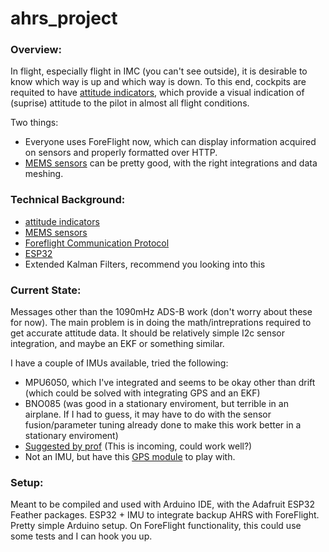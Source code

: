 # ahrs_project
### Overview:
In flight, especially flight in IMC (you can't see outside), it is desirable to know which way is up and which way is down. To this end, cockpits are requited to have [attitude indicators](https://en.wikipedia.org/wiki/Attitude_indicator), which provide a visual indication of (suprise) attitude to the pilot in almost all flight conditions. 

Two things:
- Everyone uses ForeFlight now, which can display information acquired on sensors and properly formatted over HTTP.
- [MEMS sensors](https://jewellinstruments.com/support/how-does-a-mems-sensor-work/) can be pretty good, with the right integrations and data meshing. 

### Technical Background:
- [attitude indicators](https://en.wikipedia.org/wiki/Attitude_indicator)
- [MEMS sensors](https://jewellinstruments.com/support/how-does-a-mems-sensor-work/)
- [Foreflight Communication Protocol](https://www.foreflight.com/connect/spec/)
- [ESP32](https://www.adafruit.com/product/3405)
- Extended Kalman Filters, recommend you looking into this


### Current State:
Messages other than the 1090mHz ADS-B work (don't worry about these for now). The main problem is in doing the math/intreprations required to get accurate attitude data. It should be relatively simple I2c sensor integration, and maybe an EKF or something similar. 

I have a couple of IMUs available, tried the following:
- MPU6050, which I've integrated and seems to be okay other than drift (which could be solved with integrating GPS and an EKF)
- BNO085 (was good in a stationary enviroment, but terrible in an airplane. If I had to guess, it may have to do with the sensor fusion/parameter tuning already done to make this work better in a stationary enviroment)
- [Suggested by prof](https://www.robotshop.com/en/imu-10-dof-16g-3-axis-accelerometer-2000--s-gyromagnetometerbarometer.html) (This is incoming, could work well?)
- Not an IMU, but have this [GPS module](https://www.mouser.com/ProductDetail/SparkFun/GPS-15210?qs=Zz7%252BYVVL6bGf8coET7CrKg%3D%3D&mgh=1&gclid=Cj0KCQiA09eQBhCxARIsAAYRiymHeGObdLgaFf2PjmO-72c4x0_OGKZRrCLYyoYAehXbmmKjb3oBswoaAshFEALw_wcB) to play with. 

### Setup:
Meant to be compiled and used with Arduino IDE, with the Adafruit ESP32 Feather packages.
ESP32 + IMU to integrate backup AHRS with ForeFlight. Pretty simple Arduino setup. On ForeFlight functionality, this could use some tests and I can hook you up.
